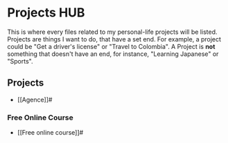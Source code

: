 # Projects HUB

This is where every files related to my personal-life projects will be listed. Projects are things I want to do, that have a set end. For example, a project could be "Get a driver's license" or "Travel to Colombia". A Project is **not** something that doesn't have an end, for instance, "Learning Japanese" or "Sports".

## Projects
- [[Agence]]#
### Free Online Course
- [[Free online course]]#